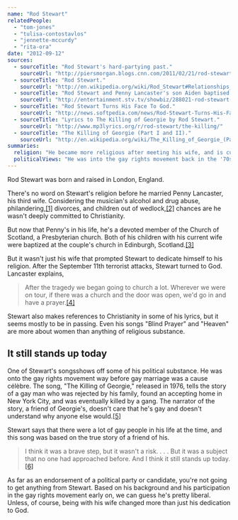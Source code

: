 ```yaml
---
name: "Rod Stewart"
relatedPeople:
  - "tom-jones"
  - "tulisa-contostavlos"
  - "jennette-mccurdy"
  - "rita-ora"
date: "2012-09-12"
sources:
  - sourceTitle: "Rod Stewart's hard-partying past."
    sourceUrl: "http://piersmorgan.blogs.cnn.com/2011/02/21/rod-stewarts-hard-partying-past-drinking-drugs-dangling-hotel-keys-trashing-hotel-rooms/"
  - sourceTitle: "Rod Stewart."
    sourceUrl: "http://en.wikipedia.org/wiki/Rod_Stewart#Relationships_and_family"
  - sourceTitle: "Rod Stewart and Penny Lancaster's son Aiden baptised in Edinburgh."
    sourceUrl: "http://entertainment.stv.tv/showbiz/288021-rod-stewart-and-penny-lancaster-baptise-son-aiden-in-edinburgh/"
  - sourceTitle: "Rod Stewart Turns His Face To God."
    sourceUrl: "http://news.softpedia.com/news/Rod-Stewart-Turns-His-Face-To-God-4847.shtml"
  - sourceTitle: "Lyrics to The Killing of Georgie by Rod Stewart."
    sourceUrl: "http://www.mp3lyrics.org/r/rod-stewart/the-killing/"
  - sourceTitle: "The Killing of Georgie (Part I and II)."
    sourceUrl: "http://en.wikipedia.org/wiki/The_Killing_of_Georgie_(Part_I_and_II)"
summaries:
  religion: "He became more religious after meeting his wife, and is currently a member of the Church of Scotland."
  politicalViews: "He was into the gay rights movement back in the '70s, and is probably pretty liberal."
---
```


Rod Stewart was born and raised in London, England.

There's no word on Stewart's religion before he married Penny Lancaster, his third wife. Considering the musician's alcohol and drug abuse, philandering,<a class="source-citation" href="#http%3A%2F%2Fpiersmorgan.blogs.cnn.com%2F2011%2F02%2F21%2Frod-stewarts-hard-partying-past-drinking-drugs-dangling-hotel-keys-trashing-hotel-rooms%2F" title="Rod Stewart&apos;s hard-partying past.">[1]</a> divorces, and children out of wedlock,<a class="source-citation" href="#http%3A%2F%2Fen.wikipedia.org%2Fwiki%2FRod_Stewart%23Relationships_and_family" title="Rod Stewart.">[2]</a> chances are he wasn't deeply committed to Christianity.

But now that Penny's in his life, he's a devoted member of the Church of Scotland, a Presbyterian church. Both of his children with his current wife were baptized at the couple's church in Edinburgh, Scotland.<a class="source-citation" href="#http%3A%2F%2Fentertainment.stv.tv%2Fshowbiz%2F288021-rod-stewart-and-penny-lancaster-baptise-son-aiden-in-edinburgh%2F" title="Rod Stewart and Penny Lancaster&apos;s son Aiden baptised in Edinburgh.">[3]</a>

But it wasn't just his wife that prompted Stewart to dedicate himself to his religion. After the September 11th terrorist attacks, Stewart turned to God. Lancaster explains,

>After the tragedy we began going to church a lot. Wherever we were on tour, if there was a church and the door was open, we'd go in and have a prayer.<a class="source-citation" href="#http%3A%2F%2Fnews.softpedia.com%2Fnews%2FRod-Stewart-Turns-His-Face-To-God-4847.shtml" title="Rod Stewart Turns His Face To God.">[4]</a>

Stewart also makes references to Christianity in some of his lyrics, but it seems mostly to be in passing. Even his songs "Blind Prayer" and "Heaven" are more about women than anything of religious substance.


## It still stands up today

One of Stewart's songsshows off some of his political substance. He was onto the gay rights movement way before gay marriage was a cause célèbre. The song, "The Killing of Georgie," released in 1976, tells the story of a gay man who was rejected by his family, found an accepting home in New York City, and was eventually killed by a gang. The narrator of the story, a friend of Georgie's, doesn't care that he's gay and doesn't understand why anyone else would.<a class="source-citation" href="#http%3A%2F%2Fwww.mp3lyrics.org%2Fr%2Frod-stewart%2Fthe-killing%2F" title="Lyrics to The Killing of Georgie by Rod Stewart.">[5]</a>

Stewart says that there were a lot of gay people in his life at the time, and this song was based on the true story of a friend of his.

>I think it was a brave step, but it wasn't a risk. . . . But it was a subject that no one had approached before. And I think it still stands up today.<a class="source-citation" href="#http%3A%2F%2Fen.wikipedia.org%2Fwiki%2FThe_Killing_of_Georgie_(Part_I_and_II)" title="The Killing of Georgie (Part I and II).">[6]</a>

As far as an endorsement of a political party or candidate, you're not going to get anything from Stewart. Based on his background and his participation in the gay rights movement early on, we can guess he's pretty liberal. Unless, of course, being with his wife changed more than just his dedication to God.